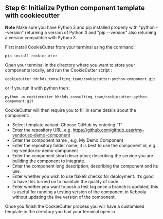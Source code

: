 ## Step 6: Initialize Python component template with cookiecutter

**Note**
Make sure you have Python 3 and pip installed properly with "python --version" returning a version of Python 3 and 
"pip --version" also returning a version compatible with Python 3.

First install CookieCutter from your terminal using the command:

```
pip install cookiecutter
```

Open your terminal in the directory where you want to store your components locally, and run the CookieCutter script :

```
cookiecutter bb:kds_consulting_team/cookiecutter-python-component.git
```

or if you run it with python then :

```
python -m cookiecutter bb:kds_consulting_team/cookiecutter-python-component.git
```

CookieCutter will then require you to fill in some details about the component:

* Select template variant: Choose GitHub by entering “1”
* Enter the repository URL, e.g. https://github.com/github_user/my-vendor.ex-demo-component
* Enter the component name , e.g. My Demo Component
* Enter the repository folder name, it is best to use the component id, e.g. my-vendor.ex-demo-component
* Enter the component short description; describing the service you are building the component to integrate.
* Enter the component long description; describing the component and its use.
* Enter whether you wish to use flake8 checks for deployment. It’s good to have this turned on to maintain the quality of code.
* Enter whether you want to push a test tag once a branch is updated; this is useful for running a testing version of the component in Keboola without updating the live version of the component.

Once you finish the CookieCutter process you will have a customised template in the directory you had your terminal open in.